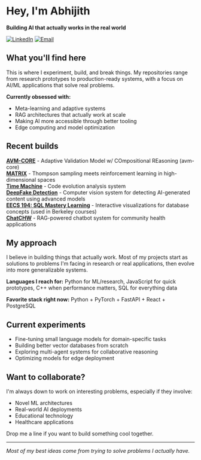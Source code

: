 # Hey, I'm Abhijith

**Building AI that actually works in the real world**

[![LinkedIn](https://img.shields.io/badge/LinkedIn-0077B5?style=for-the-badge&logo=linkedin&logoColor=white)](https://linkedin.com/in/a-v-m-/)
[![Email](https://img.shields.io/badge/Email-D14836?style=for-the-badge&logo=gmail&logoColor=white)](mailto:mabhi02@berkeley.edu)

## What you'll find here

This is where I experiment, build, and break things. My repositories range from research prototypes to production-ready systems, with a focus on AI/ML applications that solve real problems.

**Currently obsessed with:**
- Meta-learning and adaptive systems
- RAG architectures that actually work at scale
- Making AI more accessible through better tooling
- Edge computing and model optimization

## Recent builds

**[AVM-CORE]([https://drive.google.com/file/d/1Tthkmz0aMIcVs_6fwQNNUyGvt4y5vxb4/view](https://github.com/mabhi02/avm-core))** - Adaptive Validation Model w/ COmpositional REasoning (avm-core)  
**[MATRIX](https://github.com/mabhi02/MATRIX)** - Thompson sampling meets reinforcement learning in high-dimensional spaces  
**[Time Machine](https://github.com/The-Time-Machine1/main)** - Code evolution analysis system  
**[DeepFake Detection](https://github.com/mabhi02/Info290T-Deepfake-Detection)** - Computer vision system for detecting AI-generated content using advanced models  
**[EECS 194: SQL Mastery Learning](https://drive.google.com/file/d/1ODbg4BxziHaXQ7azmzGDbWcj5BsBqXPX/view?usp=sharing)** - Interactive visualizations for database concepts (used in Berkeley courses)  
**[ChatCHW](https://github.com/mabhi02/ChatCHW)** - RAG-powered chatbot system for community health applications

## My approach

I believe in building things that actually work. Most of my projects start as solutions to problems I'm facing in research or real applications, then evolve into more generalizable systems.

**Languages I reach for:** Python for ML/research, JavaScript for quick prototypes, C++ when performance matters, SQL for everything data

**Favorite stack right now:** Python + PyTorch + FastAPI + React + PostgreSQL

## Current experiments

- Fine-tuning small language models for domain-specific tasks
- Building better vector databases from scratch
- Exploring multi-agent systems for collaborative reasoning
- Optimizing models for edge deployment

## Want to collaborate?

I'm always down to work on interesting problems, especially if they involve:
- Novel ML architectures
- Real-world AI deployments
- Educational technology
- Healthcare applications

Drop me a line if you want to build something cool together.

---

*Most of my best ideas come from trying to solve problems I actually have.*
